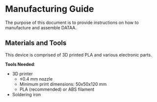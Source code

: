 # Manufacturing Guide
The purpose of this document is to provide instructions on how to manufacture and assemble DATAA.

## Materials and Tools
This device is comprised of 3D printed PLA and various electronic parts.

**Tools Needed**:
* 3D printer
  * ≤0.4 mm nozzle
  * Minimum print dimensions: 50x50x120 mm
  * PLA (recommended) or ABS filament
* Soldering iron
